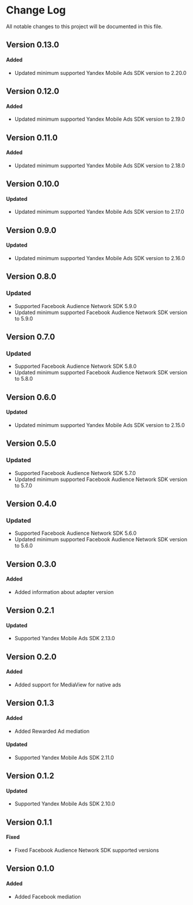 # Change Log
All notable changes to this project will be documented in this file.

## Version 0.13.0

#### Added
* Updated minimum supported Yandex Mobile Ads SDK version to 2.20.0

## Version 0.12.0

#### Added
* Updated minimum supported Yandex Mobile Ads SDK version to 2.19.0

## Version 0.11.0

#### Added
* Updated minimum supported Yandex Mobile Ads SDK version to 2.18.0

## Version 0.10.0

#### Updated
* Updated minimum supported Yandex Mobile Ads SDK version to 2.17.0

## Version 0.9.0

#### Updated
* Updated minimum supported Yandex Mobile Ads SDK version to 2.16.0

## Version 0.8.0

### Updated
* Supported Facebook Audience Network SDK 5.9.0
* Updated minimum supported Facebook Audience Network SDK version to 5.9.0

## Version 0.7.0

### Updated
* Supported Facebook Audience Network SDK 5.8.0
* Updated minimum supported Facebook Audience Network SDK version to 5.8.0

## Version 0.6.0

#### Updated
* Updated minimum supported Yandex Mobile Ads SDK version to 2.15.0

## Version 0.5.0

### Updated
* Supported Facebook Audience Network SDK 5.7.0
* Updated minimum supported Facebook Audience Network SDK version to 5.7.0

## Version 0.4.0

### Updated
* Supported Facebook Audience Network SDK 5.6.0
* Updated minimum supported Facebook Audience Network SDK version to 5.6.0

## Version 0.3.0

#### Added
* Added information about adapter version

## Version 0.2.1

#### Updated
* Supported Yandex Mobile Ads SDK 2.13.0

## Version 0.2.0

#### Added
* Added support for MediaView for native ads

## Version 0.1.3

#### Added
* Added Rewarded Ad mediation

#### Updated
* Supported Yandex Mobile Ads SDK 2.11.0

## Version 0.1.2

#### Updated
* Supported Yandex Mobile Ads SDK 2.10.0

## Version 0.1.1

#### Fixed
* Fixed Facebook Audience Network SDK supported versions

## Version 0.1.0

#### Added
* Added Facebook mediation